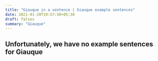 ```yaml
---
title: "Giauque in a sentence | Giauque example sentences"
date: 2021-01-20T19:57:50+05:30
draft: falses
summary: "Giauque"
---
```

## Unfortunately, we have no example sentences for Giauque                 
